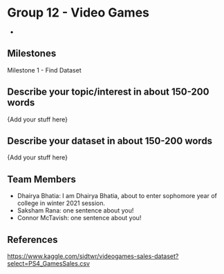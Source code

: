 # Group 12 - Video Games

-

## Milestones

Milestone 1 - Find Dataset

## Describe your topic/interest in about 150-200 words

{Add your stuff here}

## Describe your dataset in about 150-200 words

{Add your stuff here}

## Team Members

- Dhairya Bhatia: I am Dhairya Bhatia, about to enter sophomore year of college in  winter 2021 session. 
- Saksham Rana: one sentence about you!
- Connor McTavish: one sentence about you!

## References

<https://www.kaggle.com/sidtwr/videogames-sales-dataset?select=PS4_GamesSales.csv>
